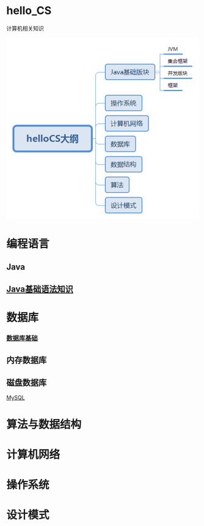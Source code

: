 # hello_CS
计算机相关知识

![hellocs大纲目录](\img\helloCS大纲目录.png)

# 编程语言

## Java

## [Java基础语法知识](/ProgramingLanguage/Java/Java基础语法知识.md)



# 数据库

### [数据库基础](/DB/数据库基础.md)

## 内存数据库

## 磁盘数据库

[MySQL](\DB\Disk\MySQL.md)

# 算法与数据结构

# 计算机网络



# 操作系统

# 设计模式









